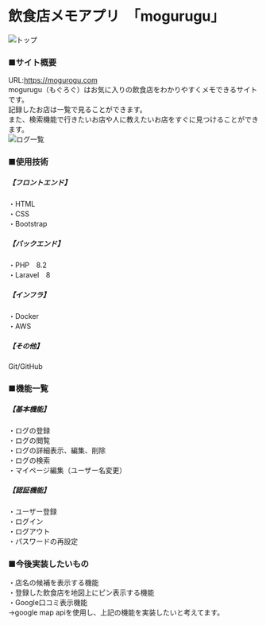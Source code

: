 # 飲食店メモアプリ　「mogurugu」<br>
![トップ](https://github.com/RiyaIwami/portfolio/assets/150124532/22efd9b6-7a09-4139-ad57-820873abe7f7)<br>

### ■サイト概要<br>
URL:https://mogurogu.com<br>
mogurugu（もぐろぐ）はお気に入りの飲食店をわかりやすくメモできるサイトです。<br>
記録したお店は一覧で見ることができます。<br>
また、検索機能で行きたいお店や人に教えたいお店をすぐに見つけることができます。<br>
 ![ログ一覧](https://github.com/RiyaIwami/portfolio/assets/150124532/b34735f5-cebb-4043-a126-500666a9b8de)<br>

### ■使用技術<br>
##### 【フロントエンド】<br>
・HTML<br>
・CSS<br>
・Bootstrap<br>

##### 【バックエンド】<br>
・PHP　8.2<br>
・Laravel　8<br>

##### 【インフラ】<br>
・Docker<br>
・AWS<br>

##### 【その他】<br>
Git/GitHub<br>

### ■機能一覧<br>
##### 【基本機能】<br>
・ログの登録<br>
・ログの閲覧<br>
・ログの詳細表示、編集、削除<br>
・ログの検索<br>
・マイページ編集（ユーザー名変更）<br>

##### 【認証機能】<br>
・ユーザー登録<br>
・ログイン<br>
・ログアウト<br>
・パスワードの再設定<br>


### ■今後実装したいもの<br>
・店名の候補を表示する機能<br>
・登録した飲食店を地図上にピン表示する機能<br>
・Google口コミ表示機能<br>
->google map apiを使用し、上記の機能を実装したいと考えてます。<br>
